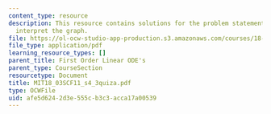 ```yaml
---
content_type: resource
description: This resource contains solutions for the problem statements related to
  interpret the graph.
file: https://ol-ocw-studio-app-production.s3.amazonaws.com/courses/18-03sc-differential-equations-fall-2011/afe5d6242d3e555cb3c3acca17a00539_MIT18_03SCF11_s4_3quiza.pdf
file_type: application/pdf
learning_resource_types: []
parent_title: First Order Linear ODE's
parent_type: CourseSection
resourcetype: Document
title: MIT18_03SCF11_s4_3quiza.pdf
type: OCWFile
uid: afe5d624-2d3e-555c-b3c3-acca17a00539
---
```

